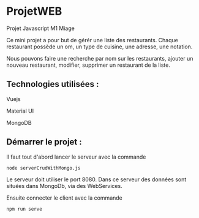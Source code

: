 # ProjetWEB
Projet Javascript M1 Miage


Ce mini projet a pour but de gérér une liste des restaurants. Chaque restaurant possède un om, 
un type de cuisine, une adresse, une notation.

Nous pouvons faire une recherche par nom sur les restaurants,
ajouter un nouveau restaurant, modifier, supprimer un restaurant de la liste.

## Technologies utilisées : 
Vuejs

Material UI

MongoDB

## Démarrer le projet :
Il faut tout d'abord lancer le serveur avec la commande 
```bash
node serverCrudWithMongo.js
```
Le serveur doit utiliser le port 8080. Dans  ce serveur  des données sont situées dans MongoDb, via des WebServices.

Ensuite connecter le client avec la commande 
```bash
npm run serve
```
